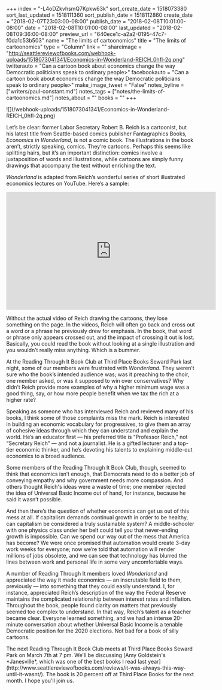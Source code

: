 +++
index = "-L4oDZkvhsmQ7Kpkw63k"
sort_create_date = 1518073380
sort_last_updated = 1518111360
sort_publish_date = 1518112860
create_date = "2018-02-07T23:03:00-08:00"
publish_date = "2018-02-08T10:01:00-08:00"
date = "2018-02-08T10:01:00-08:00"
last_updated = "2018-02-08T09:36:00-08:00"
preview_url = "640ece1c-a2a2-0195-47c7-f0da1c53b503"
name = "The limits of cartoonomics"
title = "The limits of cartoonomics"
type = "Column"
link = ""
shareimage = "http://seattlereviewofbooks.com/webhook-uploads/1518073041341/Economics-in-Wonderland-REICH_0hfl-2q.png"
twitterauto = "Can a cartoon book about economics change the way Democratic politicians speak to ordinary people>"
facebookauto = "Can a cartoon book about economics change the way Democratic politicians speak to ordinary people>"
make_image_tweet = "False"
notes_byline = ["writers/paul-constant.md"]
notes_tags = ["notes/the-limits-of-cartoonomics.md"]
notes_about = ""
books = ""
+++
<p class="image">![](/webhook-uploads/1518073041341/Economics-in-Wonderland-REICH_0hfl-2q.png)</p>

Let’s be clear: former Labor Secretary Robert B. Reich is a cartoonist, but his latest title from Seattle-based comics publisher Fantagraphics Books, *Economics in Wonderland*, is not a comic book. The illustrations in the book aren’t, strictly speaking, comics. They’re cartoons. Perhaps this seems like splitting hairs, but it’s an important distinction: comics involve a juxtaposition of words and illustrations, while cartoons are simply funny drawings that accompany the text without enriching the text.

*Wonderland* is adapted from Reich’s wonderful series of short illustrated economics lectures on YouTube. Here’s a sample:

<iframe width="560" height="315" src="https://www.youtube.com/embed/UqESogRgrYw" frameborder="0" allow="autoplay; encrypted-media" allowfullscreen></iframe>

Without the actual video of Reich drawing the cartoons, they lose something on the page. In the videos, Reich will often go back and cross out a word or a phrase he previously drew for emphasis. In the book, that word or phrase only appears crossed out, and the impact of crossing it out is lost. Basically, you could read the book without looking at a single illustration and you wouldn’t really miss anything. Which is a bummer.

At the Reading Through It Book Club at Third Place Books Seward Park last night, some of our members were frustrated with *Wonderland*. They weren’t sure who the book’s intended audience was; was it preaching to the choir, one member asked, or was it supposed to win over conservatives? Why didn’t Reich provide more examples of why a higher minimum wage was a good thing, say, or how more people benefit when we tax the rich at a higher rate?

Speaking as someone who has interviewed Reich and reviewed many of his books, I think some of those complaints miss the mark. Reich is interested in building an economic vocabulary for progressives, to give them an array of cohesive ideas through which they can understand and explain the world. He’s an educator first — his preferred title is “Professor Reich,” not “Secretary Reich” — and not a journalist. He is a gifted lecturer and a top-tier economic thinker, and he’s devoting his talents to explaining middle-out economics to a broad audience.

Some members of the Reading Through It Book Club, though, seemed to think that economics isn’t enough, that Democrats need to do a better job of conveying empathy and why government needs more compassion. And others thought Reich's ideas were a waste of time; one member rejected the idea of Universal Basic Income out of hand, for instance, because he said it wasn’t possible. 

And then there’s the question of whether economics can get us out of this mess at all. If capitalism demands continual growth in order to be healthy, can capitalism be considered a truly sustainable system? A middle-schooler with one physics class under her belt could tell you that never-ending growth is impossible. Can we spend our way out of the mess that America has become? We were once promised that automation would create 3-day work weeks for everyone; now we’re told that automation will render millions of jobs obsolete, and we can see that technology has blurred the lines between work and personal life in some very uncomfortable ways.

A number of Reading Through It members loved *Wonderland* and appreciated the way it made economics — an inscrutable field to them, previously — into something that they could easily understand. I, for instance, appreciated Reich’s description of the way the Federal Reserve maintains the complicated relationship between interest rates and inflation. Throughout the book, people found clarity on matters that previously seemed too complex to understand. In that way, Reich’s talent as a teacher became clear. Everyone learned something, and we had an intense 20-minute conversation about whether Universal Basic Income is a tenable Democratic position for the 2020 elections. Not bad for a book of silly cartoons.
 
<p class="footer">The next Reading Through It Book Club meets at Third Place Books Seward Park on March 7th at 7 pm. We'll be discussing [Amy Goldstein's *Janesville*, which was one of the best books I read last year](http://www.seattlereviewofbooks.com/reviews/it-was-always-this-way-until-it-wasnt/). The book is 20 percent off at Third Place Books for the next month. I hope you'll join us.</p>